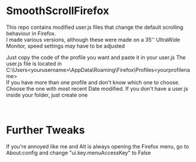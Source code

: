 # SmoothScrollFirefox

This repo contains modified user.js files that change the default scrolling behaviour in Firefox.<br>
I made various versions, although these were made on a 35'' UltraWide Monitor, speed settings *may* have to be adjusted<br>

Just copy the code of the profile you want and paste it in your user.js
The user.js file is located in C:\Users\<yourusername>\AppData\Roaming\Firefox\Profiles\<yourprofilename>\
If you have more than one profile and don't know which one to choose. Choose the one with most recent Date modified.
If you don't have a user.js inside your folder, just create one

<br>

# Further Tweaks

If you're annoyed like me and Alt is always opening the Firefox menu, go to About:config and change "ui.key.menuAccessKey" to False
